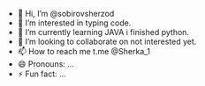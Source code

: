 - 👋 Hi, I’m @sobirovsherzod
- 👀 I’m interested in typing code.
- 🌱 I’m currently learning JAVA i finished python.
- 💞️ I’m looking to collaborate on not interested yet.
- 📫 How to reach me t.me @Sherka_1
- 😄 Pronouns: ...
- ⚡ Fun fact: ...

<!---
sobirovsherzod/sobirovsherzod is a ✨ special ✨ repository because its `README.md` (this file) appears on your GitHub profile.
You can click the Preview link to take a look at your changes.
--->
